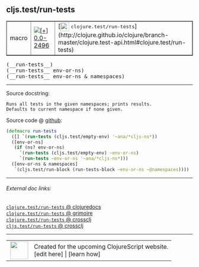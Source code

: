 ## cljs.test/run-tests



 <table border="1">
<tr>
<td>macro</td>
<td><a href="https://github.com/cljsinfo/cljs-api-docs/tree/0.0-2496"><img valign="middle" alt="[+] 0.0-2496" title="Added in 0.0-2496" src="https://img.shields.io/badge/+-0.0--2496-lightgrey.svg"></a> </td>
<td>
[<img height="24px" valign="middle" src="http://i.imgur.com/1GjPKvB.png"> <samp>clojure.test/run-tests</samp>](http://clojure.github.io/clojure/branch-master/clojure.test-api.html#clojure.test/run-tests)
</td>
</tr>
</table>


 <samp>
(__run-tests__)<br>
</samp>
 <samp>
(__run-tests__ env-or-ns)<br>
</samp>
 <samp>
(__run-tests__ env-or-ns & namespaces)<br>
</samp>

---





Source docstring:

```
Runs all tests in the given namespaces; prints results.
Defaults to current namespace if none given.
```


Source code @ [github](https://github.com/clojure/clojurescript/blob/r3058/src/clj/cljs/test.clj#L281-L290):

```clj
(defmacro run-tests
  ([] `(run-tests (cljs.test/empty-env) '~ana/*cljs-ns*))
  ([env-or-ns]
   (if (ns? env-or-ns)
     `(run-tests (cljs.test/empty-env) ~env-or-ns)
     `(run-tests ~env-or-ns '~ana/*cljs-ns*)))
  ([env-or-ns & namespaces]
   `(cljs.test/run-block (run-tests-block ~env-or-ns ~@namespaces))))
```

<!--
Repo - tag - source tree - lines:

 <pre>
clojurescript @ r3058
└── src
    └── clj
        └── cljs
            └── <ins>[test.clj:281-290](https://github.com/clojure/clojurescript/blob/r3058/src/clj/cljs/test.clj#L281-L290)</ins>
</pre>

-->

---



###### External doc links:

[`clojure.test/run-tests` @ clojuredocs](http://clojuredocs.org/clojure.test/run-tests)<br>
[`clojure.test/run-tests` @ grimoire](http://conj.io/store/v1/org.clojure/clojure/1.7.0-beta3/clj/clojure.test/run-tests/)<br>
[`clojure.test/run-tests` @ crossclj](http://crossclj.info/fun/clojure.test/run-tests.html)<br>
[`cljs.test/run-tests` @ crossclj](http://crossclj.info/fun/cljs.test/run-tests.html)<br>

---

 <table>
<tr><td>
<img valign="middle" align="right" width="48px" src="http://i.imgur.com/Hi20huC.png">
</td><td>
Created for the upcoming ClojureScript website.<br>
[edit here] | [learn how]
</td></tr></table>

[edit here]:https://github.com/cljsinfo/cljs-api-docs/blob/master/cljsdoc/cljs.test_run-tests.cljsdoc
[learn how]:https://github.com/cljsinfo/cljs-api-docs/wiki/cljsdoc-files

<!--

This information was too distracting to show to readers, but I'll leave it
commented here since it is helpful to:

- pretty-print the data used to generate this document
- and show how to retrieve that data



The API data for this symbol:

```clj
{:ns "cljs.test",
 :name "run-tests",
 :signature ["[]" "[env-or-ns]" "[env-or-ns & namespaces]"],
 :history [["+" "0.0-2496"]],
 :type "macro",
 :full-name-encode "cljs.test_run-tests",
 :source {:code "(defmacro run-tests\n  ([] `(run-tests (cljs.test/empty-env) '~ana/*cljs-ns*))\n  ([env-or-ns]\n   (if (ns? env-or-ns)\n     `(run-tests (cljs.test/empty-env) ~env-or-ns)\n     `(run-tests ~env-or-ns '~ana/*cljs-ns*)))\n  ([env-or-ns & namespaces]\n   `(cljs.test/run-block (run-tests-block ~env-or-ns ~@namespaces))))",
          :title "Source code",
          :repo "clojurescript",
          :tag "r3058",
          :filename "src/clj/cljs/test.clj",
          :lines [281 290]},
 :full-name "cljs.test/run-tests",
 :clj-symbol "clojure.test/run-tests",
 :docstring "Runs all tests in the given namespaces; prints results.\nDefaults to current namespace if none given."}

```

Retrieve the API data for this symbol:

```clj
;; from Clojure REPL
(require '[clojure.edn :as edn])
(-> (slurp "https://raw.githubusercontent.com/cljsinfo/cljs-api-docs/catalog/cljs-api.edn")
    (edn/read-string)
    (get-in [:symbols "cljs.test/run-tests"]))
```

-->
